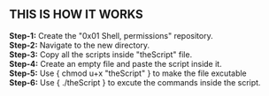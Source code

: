 ## THIS IS HOW IT WORKS

<p> 
<b> Step-1:</b> Create the "0x01 Shell, permissions" repository. </br>
<b> Step-2:</b> Navigate to the new directory. </br>
<b> Step-3:</b> Copy all the scripts inside "theScript" file. </br>
<b> Step-4:</b> Create an empty file and paste the script inside it. </br>
<b> Step-5:</b> Use { chmod u+x "theScript" } to make the file excutable </br>
<b> Step-6:</b> Use { ./theScript } to excute the commands inside the script. </br>

</p>
